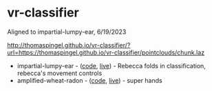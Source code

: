 # vr-classifier

Aligned to impartial-lumpy-ear, 6/19/2023

http://thomaspingel.github.io/vr-classifier/?url=https://thomaspingel.github.io/vr-classifier/pointclouds/chunk.laz

* impartial-lumpy-ear - ([code](https://glitch.com/edit/#!/impartial-lumpy-ear), [live](https://impartial-lumpy-ear.glitch.me/?link=https://rawhitten.github.io/chunk.laz)) - Rebecca folds in classification, rebecca's movement controls
* amplified-wheat-radon - ([code](https://glitch.com/edit/#!/amplified-wheat-radon), [live](https://amplified-wheat-radon.glitch.me/?link=https://rawhitten.github.io/chunk.laz)) - super hands
